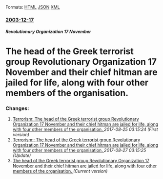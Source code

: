 
Formats: [HTML](/news/2003/12/17/the-head-of-the-greek-terrorist-group-revolutionary-organization-17-november-and-their-chief-hitman-are-jailed-for-life-along-with-four-ot.html)  [JSON](/news/2003/12/17/the-head-of-the-greek-terrorist-group-revolutionary-organization-17-november-and-their-chief-hitman-are-jailed-for-life-along-with-four-ot.json)  [XML](/news/2003/12/17/the-head-of-the-greek-terrorist-group-revolutionary-organization-17-november-and-their-chief-hitman-are-jailed-for-life-along-with-four-ot.xml)  

### [2003-12-17](/news/2003/12/17/index.md)

##### Revolutionary Organization 17 November
#  The head of the Greek terrorist group Revolutionary Organization 17 November and their chief hitman are jailed for life, along with four other members of the organisation. 




### Changes:

1. [ Terrorism: The head of the Greek terrorist group Revolutionary Organization 17 November and their chief hitman are jailed for life, along with four other members of the organisation. ](/news/2003/12/17/terrorism-p-the-head-of-the-greek-terrorist-group-revolutionary-organization-17-november-and-their-chief-hitman-are-jailed-for-life-along.md) _2017-08-25 03:15:24 (First version)_
2. [ Terrorism:: The head of the Greek terrorist group Revolutionary Organization 17 November and their chief hitman are jailed for life, along with four other members of the organisation. ](/news/2003/12/17/terrorism-the-head-of-the-greek-terrorist-group-revolutionary-organization-17-november-and-their-chief-hitman-are-jailed-for-life-along.md) _2017-08-27 03:15:25 (Update)_
2. [ The head of the Greek terrorist group Revolutionary Organization 17 November and their chief hitman are jailed for life, along with four other members of the organisation. ](/news/2003/12/17/the-head-of-the-greek-terrorist-group-revolutionary-organization-17-november-and-their-chief-hitman-are-jailed-for-life-along-with-four-ot.md) _(Current version)_
